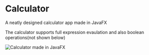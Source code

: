 # Calculator
A neatly designed calculator app made in JavaFX

The calculator supports full expression evaulation and also boolean operations(not shown below)

![Calculator made in JavaFX](http://res.cloudinary.com/madebynikhil/image/upload/v1473297365/calc-demo_cxebw0.gif)

